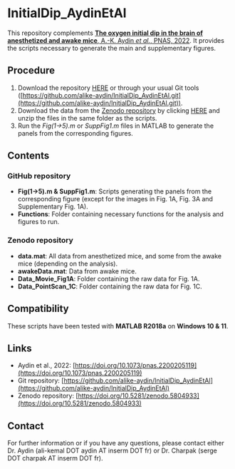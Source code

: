 # InitialDip_AydinEtAl

This repository complements [**The oxygen initial dip in the brain of anesthetized and awake mice**, A.-K. Aydin *et al.*, PNAS, 2022](https://doi.org/10.1073/pnas.2200205119). It provides the scripts necessary to generate the main and supplementary figures.

## Procedure

1. Download the repository [HERE](https://github.com/alike-aydin/InitialDip_AydinEtAl/archive/refs/heads/main.zip) or through your usual Git tools ([https://github.com/alike-aydin/InitialDip_AydinEtAl.git](https://github.com/alike-aydin/InitialDip_AydinEtAl.git)).
2. Download the data from the [Zenodo repository](https://doi.org/10.5281/zenodo.5804933) by clicking [HERE](https://zenodo.org/record/5804933/files/Data.zip?download=1) and unzip the files in the same folder as the scripts.
3. Run the *Fig(1->5).m* or *SuppFig1.m* files in MATLAB to generate the panels from the corresponding figures.

## Contents

### GitHub repository

+ **Fig(1->5).m & SuppFig1.m**: Scripts generating the panels from the corresponding figure (except for the images in Fig. 1A, Fig. 3A and Supplementary Fig. 1A).
+ **Functions**: Folder containing necessary functions for the analysis and figures to run.

### Zenodo repository

+ **data.mat**: All data from anesthetized mice, and some from the awake mice (depending on the analysis).
+ **awakeData.mat**: Data from awake mice.
+ **Data_Movie_Fig1A**: Folder containing the raw data for Fig. 1A.
+ **Data_PointScan_1C**: Folder containing the raw data for Fig. 1C.

## Compatibility

These scripts have been tested with **MATLAB R2018a** on **Windows 10 & 11**.

## Links

+ Aydin et al., 2022: [https://doi.org/10.1073/pnas.2200205119](https://doi.org/10.1073/pnas.2200205119)
+ Git repository: [https://github.com/alike-aydin/InitialDip_AydinEtAl](https://github.com/alike-aydin/InitialDip_AydinEtAl)
+ Zenodo repository: [https://doi.org/10.5281/zenodo.5804933](https://doi.org/10.5281/zenodo.5804933)

## Contact

For further information or if you have any questions, please contact either Dr. Aydin (ali-kemal DOT aydin AT inserm DOT fr) or Dr. Charpak (serge DOT charpak AT inserm DOT fr).
